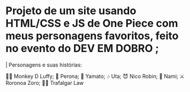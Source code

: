 # Projeto de um site usando HTML/CSS e JS de One Piece com meus personagens favoritos, feito no evento do DEV EM DOBRO ;

| Personagens e suas histórias:

😶‍🌫️ Monkey D Luffy;
👻 Perona;
👺 Yamato;
🎶 Uta;
😈 Nico Robin;
💸 Nami;
⚔️ Roronoa Zoro;
🏴‍☠️ Trafalgar Law 
